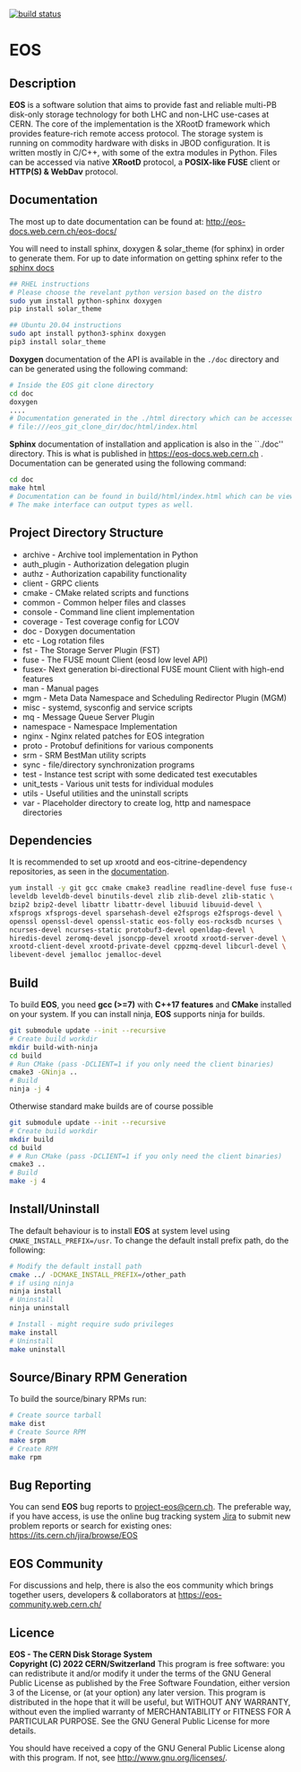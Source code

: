 [![build status](https://gitlab.cern.ch/dss/eos/badges/master/build.svg)](https://gitlab.cern.ch/dss/eos/commits/master)

# EOS

## Description

**EOS** is a software solution that aims to provide fast and reliable multi-PB
disk-only storage technology for both LHC and non-LHC use-cases at CERN. The
core of the implementation is the XRootD framework which provides feature-rich
remote access protocol. The storage system is running on commodity hardware
with disks in JBOD configuration. It is written mostly in C/C++, with some of
the extra modules in Python. Files can be accessed via native **XRootD**
protocol, a **POSIX-like FUSE** client or **HTTP(S) & WebDav** protocol.

## Documentation

The most up to date documentation can be found at:
http://eos-docs.web.cern.ch/eos-docs/

You will need to install sphinx, doxygen & solar_theme (for sphinx) in order to
generate them. For up to date information on getting sphinx refer to the [sphinx
docs](https://www.sphinx-doc.org/en/master/usage/installation.html)

```bash
## RHEL instructions
# Please choose the revelant python version based on the distro
sudo yum install python-sphinx doxygen
pip install solar_theme

## Ubuntu 20.04 instructions
sudo apt install python3-sphinx doxygen
pip3 install solar_theme
```

**Doxygen** documentation of the API is available in the ``./doc`` directory
 and can be generated using the following command:

```bash
# Inside the EOS git clone directory
cd doc
doxygen
....
# Documentation generated in the ./html directory which can be accessed using any browser
# file:///eos_git_clone_dir/doc/html/index.html
```

**Sphinx** documentation of installation and application is also in the ``./doc'' directory.
This is what is published in https://eos-docs.web.cern.ch .
Documentation can be generated using the following command:
```bash
cd doc
make html
# Documentation can be found in build/html/index.html which can be viewed in a browser
# The make interface can output types as well.

```

## Project Directory Structure

* archive - Archive tool implementation in Python
* auth_plugin - Authorization delegation plugin
* authz - Authorization capability functionality
* client - GRPC clients
* cmake - CMake related scripts and functions
* common - Common helper files and classes
* console - Command line client implementation
* coverage - Test coverage config for LCOV
* doc - Doxygen documentation
* etc - Log rotation files
* fst - The Storage Server Plugin (FST)
* fuse - The FUSE mount Client (eosd low level API)
* fusex- Next generation bi-directional FUSE mount Client with high-end features
* man - Manual pages
* mgm - Meta Data Namespace and Scheduling Redirector Plugin (MGM)
* misc - systemd, sysconfig and service scripts
* mq - Message Queue Server Plugin
* namespace - Namespace Implementation
* nginx - Nginx related patches for EOS integration
* proto - Protobuf definitions for various components
* srm - SRM BestMan utility scripts
* sync - file/directory synchronization programs
* test - Instance test script with some dedicated test executables
* unit_tests - Various unit tests for individual modules
* utils - Useful utilities and the uninstall scripts
* var - Placeholder directory to create log, http and namespace directories

## Dependencies

It is recommended to set up xrootd and eos-citrine-dependency repositories,
as seen in the [documentation][1].

```bash
yum install -y git gcc cmake cmake3 readline readline-devel fuse fuse-devel \
leveldb leveldb-devel binutils-devel zlib zlib-devel zlib-static \
bzip2 bzip2-devel libattr libattr-devel libuuid libuuid-devel \
xfsprogs xfsprogs-devel sparsehash-devel e2fsprogs e2fsprogs-devel \
openssl openssl-devel openssl-static eos-folly eos-rocksdb ncurses \
ncurses-devel ncurses-static protobuf3-devel openldap-devel \
hiredis-devel zeromq-devel jsoncpp-devel xrootd xrootd-server-devel \
xrootd-client-devel xrootd-private-devel cppzmq-devel libcurl-devel \
libevent-devel jemalloc jemalloc-devel
```

## Build

To build **EOS**, you need **gcc (>=7)** with **C++17 features** and **CMake**
installed on your system. If you can install ninja, **EOS** supports ninja for builds.

```bash
git submodule update --init --recursive
# Create build workdir
mkdir build-with-ninja
cd build
# Run CMake (pass -DCLIENT=1 if you only need the client binaries)
cmake3 -GNinja ..
# Build
ninja -j 4
```

Otherwise standard make builds are of course possible

```bash
git submodule update --init --recursive
# Create build workdir
mkdir build
cd build
# # Run CMake (pass -DCLIENT=1 if you only need the client binaries)
cmake3 ..
# Build
make -j 4
```

## Install/Uninstall

The default behaviour is to install **EOS** at system level using `CMAKE_INSTALL_PREFIX=/usr`.
To change the default install prefix path, do the following:

```bash
# Modify the default install path
cmake ../ -DCMAKE_INSTALL_PREFIX=/other_path
# if using ninja
ninja install
# Uninstall
ninja uninstall

# Install - might require sudo privileges
make install
# Uninstall
make uninstall
```

## Source/Binary RPM Generation

To build the source/binary RPMs run:

```bash
# Create source tarball
make dist
# Create Source RPM
make srpm
# Create RPM
make rpm
```

## Bug Reporting

You can send **EOS** bug reports to <project-eos@cern.ch>. 
The preferable way, if you have access, is use the online bug tracking 
system [Jira][2] to submit new problem reports or search for existing ones: 
https://its.cern.ch/jira/browse/EOS

## EOS Community

For discussions and help, there is also the eos community which brings together
users, developers & collaborators at https://eos-community.web.cern.ch/

## Licence

**EOS - The CERN Disk Storage System**  
**Copyright (C) 2022 CERN/Switzerland**
This program is free software: you can redistribute it and/or modify it under
the terms of the GNU General Public License as published by the Free Software
Foundation, either version 3 of the License, or (at your option) any later
version. This program is distributed in the hope that it will be useful,
but WITHOUT ANY WARRANTY, without even the implied warranty of MERCHANTABILITY
or FITNESS FOR A PARTICULAR PURPOSE. See the GNU General Public License for more
details.

You should have received a copy of the GNU General Public License
along with this program.  If not, see <http://www.gnu.org/licenses/>.

[1]: http://eos-docs.web.cern.ch/eos-docs/quickstart/setup_repo.html#eos-base-setup-repos
[2]: https://its.cern.ch/jira/secure/Dashboard.jspa
